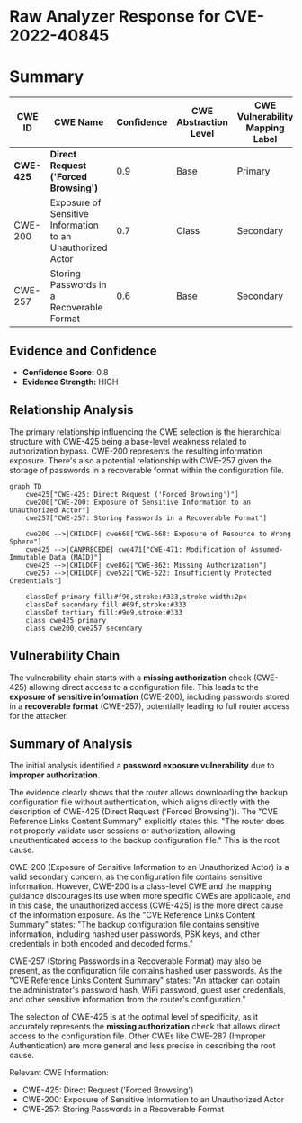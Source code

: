 # Raw Analyzer Response for CVE-2022-40845

# Summary
| CWE ID | CWE Name | Confidence | CWE Abstraction Level | CWE Vulnerability Mapping Label | CWE-Vulnerability Mapping Notes |
|---|---|---|---|---|---|
| **CWE-425** | **Direct Request ('Forced Browsing')** | 0.9 | Base | Primary | Allowed |
| CWE-200 | Exposure of Sensitive Information to an Unauthorized Actor | 0.7 | Class | Secondary | Discouraged |
| CWE-257 | Storing Passwords in a Recoverable Format | 0.6 | Base | Secondary | Allowed |

## Evidence and Confidence

*   **Confidence Score:** 0.8
*   **Evidence Strength:** HIGH

## Relationship Analysis
The primary relationship influencing the CWE selection is the hierarchical structure with CWE-425 being a base-level weakness related to authorization bypass. CWE-200 represents the resulting information exposure. There's also a potential relationship with CWE-257 given the storage of passwords in a recoverable format within the configuration file.

```mermaid
graph TD
    cwe425["CWE-425: Direct Request ('Forced Browsing')"]
    cwe200["CWE-200: Exposure of Sensitive Information to an Unauthorized Actor"]
    cwe257["CWE-257: Storing Passwords in a Recoverable Format"]

    cwe200 -->|CHILDOF| cwe668["CWE-668: Exposure of Resource to Wrong Sphere"]
    cwe425 -->|CANPRECEDE| cwe471["CWE-471: Modification of Assumed-Immutable Data (MAID)"]
    cwe425 -->|CHILDOF| cwe862["CWE-862: Missing Authorization"]
    cwe257 -->|CHILDOF| cwe522["CWE-522: Insufficiently Protected Credentials"]

    classDef primary fill:#f96,stroke:#333,stroke-width:2px
    classDef secondary fill:#69f,stroke:#333
    classDef tertiary fill:#9e9,stroke:#333
    class cwe425 primary
    class cwe200,cwe257 secondary
```

## Vulnerability Chain
The vulnerability chain starts with a **missing authorization** check (CWE-425) allowing direct access to a configuration file. This leads to the **exposure of sensitive information** (CWE-200), including passwords stored in a **recoverable format** (CWE-257), potentially leading to full router access for the attacker.

## Summary of Analysis
The initial analysis identified a **password exposure vulnerability** due to **improper authorization**.

The evidence clearly shows that the router allows downloading the backup configuration file without authentication, which aligns directly with the description of CWE-425 (Direct Request ('Forced Browsing')). The "CVE Reference Links Content Summary" explicitly states this: "The router does not properly validate user sessions or authorization, allowing unauthenticated access to the backup configuration file." This is the root cause.

CWE-200 (Exposure of Sensitive Information to an Unauthorized Actor) is a valid secondary concern, as the configuration file contains sensitive information. However, CWE-200 is a class-level CWE and the mapping guidance discourages its use when more specific CWEs are applicable, and in this case, the unauthorized access (CWE-425) is the more direct cause of the information exposure. As the "CVE Reference Links Content Summary" states: "The backup configuration file contains sensitive information, including hashed user passwords, PSK keys, and other credentials in both encoded and decoded forms."

CWE-257 (Storing Passwords in a Recoverable Format) may also be present, as the configuration file contains hashed user passwords. As the "CVE Reference Links Content Summary" states: "An attacker can obtain the administrator's password hash, WiFi password, guest user credentials, and other sensitive information from the router's configuration."

The selection of CWE-425 is at the optimal level of specificity, as it accurately represents the **missing authorization** check that allows direct access to the configuration file. Other CWEs like CWE-287 (Improper Authentication) are more general and less precise in describing the root cause.

Relevant CWE Information:
- CWE-425: Direct Request ('Forced Browsing')
- CWE-200: Exposure of Sensitive Information to an Unauthorized Actor
- CWE-257: Storing Passwords in a Recoverable Format